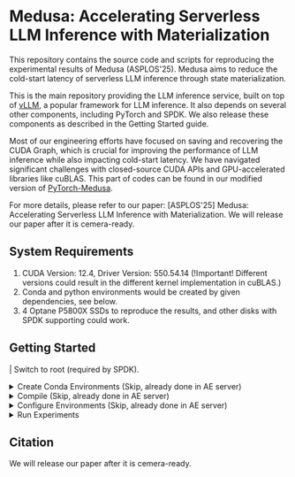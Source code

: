 # Medusa: Accelerating Serverless LLM Inference with Materialization

This repository contains the source code and scripts for reproducing the experimental results of Medusa (ASPLOS'25). Medusa aims to reduce the cold-start latency of serverless LLM inference through state materialization.

This is the main repository providing the LLM inference service, built on top of [vLLM](https://github.com/vllm-project/vllm), a popular framework for LLM inference. It also depends on several other components, including PyTorch and SPDK. We also release these components as described in the Getting Started guide.

Most of our engineering efforts have focused on saving and recovering the CUDA Graph, which is crucial for improving the performance of LLM inference while also impacting cold-start latency. We have navigated significant challenges with closed-source CUDA APIs and GPU-accelerated libraries like cuBLAS. This part of codes can be found in our modified version of [PyTorch-Medusa](https://github.com/ShaoxunZeng/PyTorch-Medusa).

For more details, please refer to our paper: [ASPLOS'25] Medusa: Accelerating Serverless LLM Inference with Materialization.
We will release our paper after it is cemera-ready.

## System Requirements

1. CUDA Version: 12.4, Driver Version: 550.54.14 (!Important! Different versions could result in the different kernel implementation in cuBLAS.)
2. Conda and python environments would be created by given dependencies, see below.
3. 4 Optane P5800X SSDs to reproduce the results, and other disks with SPDK supporting could work.

## Getting Started

| Switch to root (required by SPDK).

<details>
<summary>Create Conda Environments (Skip, already done in AE server)</summary>

create conda envs
```jsx
# conda env create --name newenv --file myenv.yml
source /home/zsx/anaconda3/etc/profile.d/conda.sh ;  conda activate serverless
```
  <details>
  <summary>myenv.yml</summary>

      name: serverless
      channels:
        - conda-forge
        - defaults
      dependencies:
        - _libgcc_mutex=0.1=main
        - _openmp_mutex=5.1=1_gnu
        - bzip2=1.0.8=h5eee18b_6
        - c-ares=1.19.1=h5eee18b_0
        - ca-certificates=2024.3.11=h06a4308_0
        - cmake=3.26.4=h96355d8_0
        - expat=2.6.2=h6a678d5_0
        - intel-openmp=2023.1.0=hdb19cb5_46306
        - krb5=1.20.1=h143b758_1
        - ld_impl_linux-64=2.38=h1181459_1
        - libcurl=8.7.1=h251f7ec_0
        - libedit=3.1.20230828=h5eee18b_0
        - libev=4.33=h7f8727e_1
        - libffi=3.4.4=h6a678d5_1
        - libgcc-ng=11.2.0=h1234567_1
        - libgomp=11.2.0=h1234567_1
        - libnghttp2=1.57.0=h2d74bed_0
        - libssh2=1.11.0=h251f7ec_0
        - libstdcxx-ng=12.3.0=hc0a3c3a_7
        - libuv=1.44.2=h5eee18b_0
        - lz4-c=1.9.4=h6a678d5_1
        - mkl=2023.1.0=h213fc3f_46344
        - mkl-include=2023.1.0=h06a4308_46344
        - ncurses=6.4=h6a678d5_0
        - ninja-base=1.10.2=hd09550d_5
        - openssl=3.0.13=h7f8727e_2
        - pip=24.0=py39h06a4308_0
        - python=3.9.19=h955ad1f_1
        - readline=8.2=h5eee18b_0
        - rhash=1.4.3=hdbd6064_0
        - setuptools=69.5.1=py39h06a4308_0
        - sqlite=3.45.3=h5eee18b_0
        - tbb=2021.8.0=hdb19cb5_0
        - tk=8.6.14=h39e8969_0
        - wheel=0.43.0=py39h06a4308_0
        - xz=5.4.6=h5eee18b_1
        - zlib=1.2.13=h5eee18b_1
        - zstd=1.5.5=hc292b87_2
        - pip:
            - aioprometheus==23.12.0
            - aiosignal==1.3.1
            - annotated-types==0.7.0
            - anyio==3.7.1
            - astunparse==1.6.3
            - attrs==23.2.0
            - certifi==2024.2.2
            - charset-normalizer==3.3.2
            - clean==0.1.4
            - click==8.1.7
            - contourpy==1.3.0
            - cupy-cuda12x==12.1.0
            - cycler==0.12.1
            - dnspython==2.6.1
            - email-validator==2.1.1
            - exceptiongroup==1.2.1
            - expecttest==0.2.1
            - fastapi==0.111.0
            - fastapi-cli==0.0.4
            - fastrlock==0.8.2
            - filelock==3.14.0
            - fonttools==4.54.1
            - frozenlist==1.4.1
            - fsspec==2024.5.0
            - h11==0.12.0
            - httpcore==0.13.7
            - httptools==0.6.1
            - httpx==1.0.0b0
            - huggingface-hub==0.23.2
            - hypothesis==6.102.6
            - idna==3.7
            - importlib-resources==6.4.5
            - jinja2==3.1.4
            - jsonschema==4.22.0
            - jsonschema-specifications==2023.12.1
            - kiwisolver==1.4.7
            - markdown-it-py==3.0.0
            - markupsafe==2.1.5
            - matplotlib==3.9.2
            - mdurl==0.1.2
            - mpmath==1.3.0
            - msgpack==1.1.0rc1
            - networkx==3.2.1
            - ninja==1.11.1.1
            - numpy==1.26.4
            - optree==0.11.0
            - orjson==3.10.3
            - packaging==24.0
            - pandas==2.2.2
            - pillow==10.4.0
            - protobuf==5.27.0
            - psutil==5.9.8
            - pydantic==2.7.1
            - pydantic-core==2.18.2
            - pygments==2.18.0
            - pyinstrument==4.6.2
            - pynvml==11.5.0
            - pyparsing==3.1.4
            - python-dateutil==2.9.0.post0
            - python-dotenv==1.0.1
            - python-multipart==0.0.9
            - pytz==2024.1
            - pyyaml==6.0.1
            - ray==2.23.0
            - referencing==0.35.1
            - regex==2024.5.15
            - requests==2.32.2
            - rfc3986==1.5.0
            - rich==13.7.1
            - rpds-py==0.18.1
            - safetensors==0.4.3
            - sentencepiece==0.2.0
            - shellingham==1.5.4
            - six==1.16.0
            - sniffio==1.3.1
            - sortedcontainers==2.4.0
            - starlette==0.37.2
            - sympy==1.12
            - tokenizers==0.19.1
            - tqdm==4.66.4
            - transformers==4.41.1
            - triton==2.3.1
            - typer==0.12.3
            - types-dataclasses==0.6.6
            - typing-extensions==4.12.0
            - tzdata==2024.1
            - ujson==5.10.0
            - urllib3==2.2.1
            - uvicorn==0.29.0
            - uvloop==0.19.0
            - watchfiles==0.22.0
            - websockets==12.0
            - zipp==3.20.2
      prefix: /home/zsx/anaconda3/envs/serverless
      ```
  </details>  
</details>    

<details>
<summary>Compile (Skip, already done in AE server)</summary>

| Please clone all repositories under `/home/zsx/`

```jsx
export CUDA_HOME=/usr/local/cuda-12.4/
export LD_LIBRARY_PATH=/usr/local/cuda-12.4/lib64:/home/zsx/spdk/build/lib:$LD_LIBRARY_PATH
export PATH=/usr/local/cuda-12.4/bin/:$PATH
export C_INCLUDE_PATH=/home/zsx/spdk/build/include:/home/zsx/spdk/dpdk/build/include:$C_INCLUDE_PATH
export CPLUS_INCLUDE_PATH=/home/zsx/spdk/build/include:/home/zsx/spdk/dpdk/build/include:$CPLUS_INCLUDE_PATH
```

<details>
<summary>Compile PyTorch</summary>

```jsx
git clone git@github.com:ShaoxunZeng/PyTorch-Medusa.git PyTorch
git submodule update --init --recursive
```

```jsx
# cudnn is not tested, uninstall cudnn and then compile; or export envs to not compile with cudnn
conda install cmake ninja
pip install -r requirements.txt

conda install mkl mkl-include
conda install -c conda-forge libstdcxx-ng=12

pip uninstall torch
python setup.py clean

export _GLIBCXX_USE_CXX11_ABI=1
export CMAKE_PREFIX_PATH=${CONDA_PREFIX:-"/home/zsx/anaconda3/"}
CC=`which gcc-9` CXX=`which g++-9` CXXFLAGS='-Wno-maybe-uninitialized -Wno-uninitialized -Wno-free-nonheap-object -Wno-nonnull -I/usr/local/cuda-12.4/include -std=c++17' CFLAGS='-Wno-maybe-uninitialized -Wno-uninitialized -Wno-free-nonheap-object -Wno-nonnull -I/usr/local/cuda-12.4/include' USE_ROCM=0 TORCH_CUDA_ARCH_LIST="8.0;8.6" REL_WITH_DEB_INFO=1 USE_CUDA=1 MAX_JOBS=32 python setup.py develop
```

</details>

<details>
<summary>Compile SPDK</summary>

```jsx
git clone git@github.com:ShaoxunZeng/SPDK-Medusa.git spdk
git submodule update --init
```

```jsx
./configure --with-shared
make -j
make install
```
</details>

<details>
<summary>Compile xformers</summary>

```jsx
git clone https://github.com/facebookresearch/xformers.git
git checkout 042abc8aa47d1f5bcc2e82df041811de218924ba
git submodule update --init --recursive
pip install ninja
# Set TORCH_CUDA_ARCH_LIST if running and building on different GPU types
pip uninstall xformers
python setup.py clean
TORCH_CUDA_ARCH_LIST="8.0;8.6" MAX_JOBS=1 pip install -e .
```
</details>

<details>
<summary>Compile vLLM</summary>

```jsx
git clone git@github.com:thustorage/Medusa.git vllm
```

```jsx
pip install pyinstrument
```

```jsx
CC=`which gcc-9` CXX=`which g++-9` MAX_JOBS=32 python setup.py develop
```
</details>

<details>
<summary>Compile intercept lib</summary>

```jsx
/usr/bin/g++ -I/usr/local/cuda/include -fPIC -shared -o libmylib.so mylib.cpp -ldl -L/usr/local/cuda/lib64 -lcudart -lcuda 
```

</details>
</details>

<details>
<summary>Configure Environments (Skip, already done in AE server)</summary>

[Configure 1GB huge page](https://github.com/lagopus/lagopus/blob/master/docs/how-to-allocate-1gb-hugepages.md), which would affect the SPDK init time.

Add model names to `model_names` in `scripts/serverless_llm.py`.

Modify `model_offsets/xxx` to add the model offsets on the disks, which will be used as offsets for storing tensors in SPDK managed disks (`--save_tensor`).

Download model weights and move to `/home/zsx/raidfs-back/home/zsx/.cache/huggingface/hub/`, make sure the versions are correct.
Detailed versions and commit ids are described in `examples/llm_engine_example.py` (downloading from Huggingface).

</details>

<details>
<summary>Run Experiments</summary>

Notice, we will kill python process multiple times during runing experiments.
GPU could be used by others, please run `pkill -9 python` and `pkill -9 python3` first.

All data and results could be found in backups, e.g., the expected results are in `results-backup`.

CUDA driver persistent mode to reduce latency.
```jsx
nvidia-smi -pm=1
```

```jsx
source /home/zsx/anaconda3/etc/profile.d/conda.sh ;  conda activate serverless
export CUDA_HOME=/usr/local/cuda-12.4/
export LD_LIBRARY_PATH=/usr/local/cuda-12.4/lib64:/home/zsx/spdk/build/lib:$LD_LIBRARY_PATH
export PATH=/usr/local/cuda-12.4/bin/:$PATH
export C_INCLUDE_PATH=/home/zsx/spdk/build/include:/home/zsx/spdk/dpdk/build/include:$C_INCLUDE_PATH
export CPLUS_INCLUDE_PATH=/home/zsx/spdk/build/include:/home/zsx/spdk/dpdk/build/include:$CPLUS_INCLUDE_PATH
```

SPDK setups huge pages.

```jsx
HUGENODE='nodes_hp[0]=48,nodes_hp[1]=48' /home/zsx/spdk/scripts/setup.sh 
```

Create directories for storing CUDA Graph and logs.

```jsx
./scripts/mktmpfs.sh 
```

Save tensors to SPDK managed disks.

```jsx
python scripts/serverless_llm.py --save_tensor 
```

Make sure PyTorch could print log information (needed when saving CUDA Graph): see `CUDACachingAllocator.h`, uncomment `#undef NDEBUG` and compile. (Skip, already done in AE server)


Save CUDA Graph.

```jsx
python scripts/serverless_llm.py --offline
```

Turn-off PyTorch's log in case it impacts performance. (Optional, just little slow down)


mkdir breakdowns

mkdir experiments

Figure2 & Figure7

```jsx
mkdir experiments/overall
python scripts/overall.py > results/Figure7
python scripts/breakdown.py > results/Figure2
```

Figure3

```jsx
mkdir experiments/cuda_graph
python scripts/cuda_graph.py > results/Figure3
```

Table1

```jsx
python scripts/calculations.py > results/Table1
```

Figure9 (Make sure PyTorch could print log information, see above)

```jsx
mkdir experiments/offline
python scripts/offline.py > results/Figure9
```

Figure10

```jsx
mkdir experiments/traces
mkdir experiments/traces/qps2
mkdir experiments/traces/qps10
python scripts/traces.py > results/Figure10
```

Figure11

```jsx
mkdir experiments/traces_throughput
python scripts/traces_throughput.py > results/Figure11
```

Figure8 and Figure1

```jsx
python scripts/breakdown_Qwen.py > results/Figure8_Figure1
```

</details>

## Citation

We will release our paper after it is cemera-ready.
